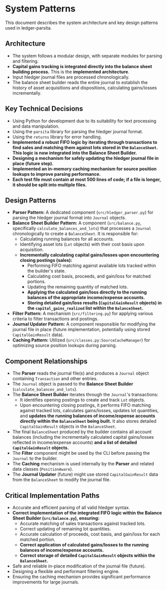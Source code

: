 # System Patterns

This document describes the system architecture and key design patterns used in ledger-parsita.

## Architecture

- The system follows a modular design, with separate modules for parsing and filtering.
- **Capital gains tracking is integrated directly into the balance sheet building process.** This is the **implemented architecture**.
- Input hledger journal files are processed chronologically.
- The balance sheet builder reads the entire journal to establish the history of asset acquisitions and dispositions, calculating gains/losses incrementally.

## Key Technical Decisions

- Using Python for development due to its suitability for text processing and data manipulation.
- Using the `parsita` library for parsing the hledger journal format.
- Using the `returns` library for error handling.
- **Implemented a robust FIFO logic by iterating through transactions to find sales and matching them against lots stored in the `BalanceSheet`. This logic is now integrated into the Balance Sheet Builder.**
- **Designing a mechanism for safely updating the hledger journal file in place (future step).**
- **Implemented an in-memory caching mechanism for source position lookups to improve parsing performance.**
- **Each test file must contain at most 500 lines of code; if a file is longer, it should be split into multiple files.**

## Design Patterns

- **Parser Pattern:** A dedicated component (`src/hledger_parser.py`) for parsing the hledger journal format into `Journal` objects.
- **Balance Sheet Builder Pattern:** A component (`src/balance.py`, specifically `calculate_balances_and_lots`) that processes a `Journal` chronologically to create a `BalanceSheet`. It is responsible for:
    - Calculating running balances for all accounts.
    - Identifying asset lots (`Lot` objects) with their cost basis upon acquisition.
    - **Incrementally calculating capital gains/losses upon encountering closing postings (sales):**
        - Performing FIFO matching against available lots tracked within the builder's state.
        - Calculating cost basis, proceeds, and gain/loss for matched portions.
        - Updating the remaining quantity of matched lots.
        - **Applying the calculated gain/loss directly to the running balances of the appropriate income/expense accounts.**
        - **Storing detailed gain/loss results (`CapitalGainResult` objects) in the `capital_gains_realized` list within the `BalanceSheet`.**
- **Filter Pattern:** A mechanism (`src/filtering.py`) for applying various criteria to filter transactions and postings.
- **Journal Updater Pattern:** A component responsible for modifying the journal file in place (future implementation, potentially using stored `CapitalGainResult` data).
- **Caching Pattern:** Utilized (`src/classes.py:SourceCacheManager`) for optimizing source position lookups during parsing.

## Component Relationships

- The **Parser** reads the journal file(s) and produces a `Journal` object containing `Transaction` and other entries.
- The `Journal` object is passed to the **Balance Sheet Builder** (`calculate_balances_and_lots`).
- The **Balance Sheet Builder** iterates through the `Journal`'s transactions:
    - It identifies opening postings to create and track `Lot` objects.
    - Upon encountering closing postings, it performs FIFO matching against tracked lots, calculates gains/losses, updates lot quantities, and **updates the running balances of income/expense accounts directly within the `BalanceSheet` being built.** It also stores detailed `CapitalGainResult` objects in the `BalanceSheet`.
- The final `BalanceSheet` produced by the builder contains all account balances (including the incrementally calculated capital gains/losses reflected in income/expense accounts) **and a list of detailed `CapitalGainResult` objects.**
- The **Filter** component might be used by the CLI before passing the `Journal` to the builder.
- The **Caching** mechanism is used internally by the **Parser** and related data classes (`PositionAware`).
- The **Journal Updater** (future) might use stored `CapitalGainResult` data from the `BalanceSheet` to modify the journal file.

## Critical Implementation Paths

- Accurate and efficient parsing of all valid hledger syntax.
- **Correct implementation of the integrated FIFO logic within the Balance Sheet Builder (`src/balance.py`), ensuring:**
    - Accurate matching of sales transactions against tracked lots.
    - Correct updating of remaining lot quantities.
    - Accurate calculation of proceeds, cost basis, and gain/loss for each matched portion.
    - **Correct application of calculated gains/losses to the running balances of income/expense accounts.**
    - **Correct storage of detailed `CapitalGainResult` objects within the `BalanceSheet`.**
- Safe and reliable in-place modification of the journal file (future).
- Designing a flexible and performant filtering engine.
- Ensuring the caching mechanism provides significant performance improvements for large journals.
